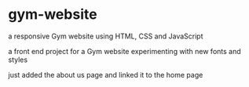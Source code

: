 # gym-website
a responsive Gym website using HTML, CSS and JavaScript

a front end project for a Gym website 
experimenting with new fonts and styles


just added the about us page and linked it to the home page
